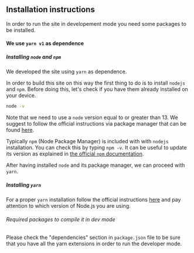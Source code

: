 ## Installation instructions

In order to run the site in developement mode you need some packages to be installed.

#### We use `yarn v1` as dependence

##### Installing `node` and `npm`

We developed the site using `yarn` as dependence.

In order to build this site on this way the first thing to do is to install `nodejs` and
`npm`. Before doing this, let's check if you have them already installed on your device.

 ```bash
node -v
 ```
  
Note that we need to use a `node` version equal to or greater than 13.
We suggest to follow the official instructions via package manager that can be
found [here](https://nodejs.org/en/download/package-manager/). 

Typically `npm` (Node Package Manager) is included with with `nodejs` installation.
You can check this by typing `npm -v`. It can be useful to update its version 
as explained in [the official `npm` documentation](https://docs.npmjs.com/downloading-and-installing-node-js-and-npm).

After having installed `node` and its package manager, we can proceed with `yarn`.


##### Installing `yarn`

For a proper `yarn` installation follow the official instructions [here](https://yarnpkg.com/getting-started/install)
and pay attention to which version of Node.js you are using.

###### Required packages to compile it in dev mode

Please check the "dependencies" section in `package.json` file to be sure that you
have all the yarn extensions in order to run the developer mode.